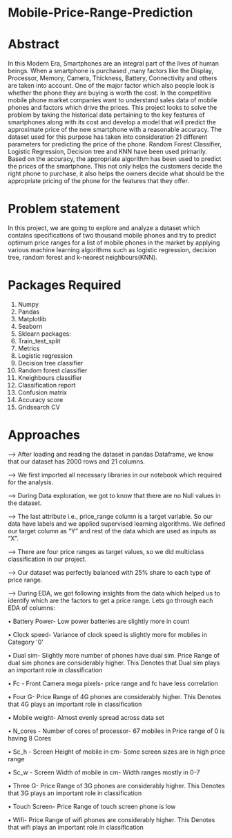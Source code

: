 # Mobile-Price-Range-Prediction

# Abstract

In this Modern Era, Smartphones are an integral part of the lives of human beings. When a smartphone is purchased ,many factors like the Display, Processor, Memory, Camera, Thickness, Battery, Connectivity and others are taken into account. One of the major factor which also people look is whether the phone they are buying is worth the cost. In the competitive mobile phone market companies want to understand sales data of mobile phones and factors which drive the prices. This project looks to solve the problem by taking the historical data pertaining to the key
features of smartphones along with its cost and develop a model that will predict the approximate price of
the new smartphone with a reasonable accuracy. The dataset used for this purpose has taken into consideration 21 different parameters for predicting the price of the phone. Random Forest Classifier,
Logistic Regression, Decision tree and KNN have been used primarily. Based on the accuracy, the
appropriate algorithm has been used to predict the prices of the smartphone. This not only helps the
customers decide the right phone to purchase, it also helps the owners decide what should be the appropriate
pricing of the phone for the features that they offer.

# Problem statement

In this project, we are going to explore and analyze a dataset which contains specifications of two thousand mobile phones and try to predict optimum price ranges for a list of mobile phones in the market by applying various machine learning algorithms such as logistic regression, decision tree, random forest and k-nearest neighbours(KNN).

# Packages Required

1. Numpy
2. Pandas
3. Matplotlib
4. Seaborn
5. Sklearn packages:
6. Train_test_split
7. Metrics
8. Logistic regression
9. Decision tree classifier
10. Random forest classifier
11. Kneighbours classifier
12. Classification report
13. Confusion matrix
14. Accuracy score
15. Gridsearch CV

# Approaches

--> After loading and reading the dataset in pandas Dataframe, we know that our dataset has 2000 rows and
21 columns.

--> We first imported all necessary libraries in our notebook which required for the analysis.

--> During Data exploration, we got to know that there are no Null values in the dataset.

--> The last attribute i.e., price_range column is a target variable. So our data have labels and we applied
supervised learning algorithms. We defined our target column as “Y” and rest of the data which are used
as inputs as “X”.

--> There are four price ranges as target values, so we did multiclass classification in our project.

--> Our dataset was perfectly balanced with 25% share to each type of price range.

--> During EDA, we got following insights from the data which helped us to identify which are the factors to
get a price range. Lets go through each EDA of columns:

• Battery Power- Low power batteries are slightly more in count

• Clock speed- Variance of clock speed is slightly more for mobiles in Category '0'

• Dual sim- Slightly more number of phones have dual sim. Price Range of dual sim phones are
considerably higher. This Denotes that Dual sim plays an important role in classification

• Fc - Front Camera mega pixels- price range and fc have less correlation

• Four G- Price Range of 4G phones are considerably higher. This Denotes that 4G plays an
important role in classification

• Mobile weight- Almost evenly spread across data set

• N_cores - Number of cores of processor- 67 mobiles in Price range of 0 is having 8 Cores

• Sc_h - Screen Height of mobile in cm- Some screen sizes are in high price range

• Sc_w - Screen Width of mobile in cm- Width ranges mostly in 0-7

• Three G- Price Range of 3G phones are considerably higher. This Denotes that 3G plays an important role in classification

• Touch Screen- Price Range of touch screen phone is low

• Wifi- Price Range of wifi phones are considerably higher. This Denotes that wifi plays an important role in classification


